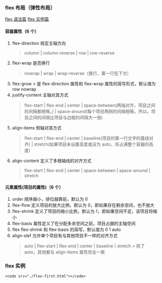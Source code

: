 ### flex 布局（弹性布局）

[flex 语法篇](http://www.ruanyifeng.com/blog/2015/07/flex-grammar.html)
[flex 实例篇](http://www.ruanyifeng.com/blog/2015/07/flex-examples.html)

#### 容器属性（6 个）

1. flex-direction 规定主轴方向
   > column | column-reverse | row | row-reverse
2. flex-wrap 是否换行
   > nowrap | wrap | wrap-reverse（换行，第一行在下方）
3. flex-grow > 是 flex-direction 属性和 flex-wrap 属性的简写形式，默认值为 row nowrap
4. justify-content 主轴对其方式
   > flex-start | flex-end | center | space-between(两端对齐，项目之间的间隔都相等。) | space-around(每个项目两侧的间隔相等。所以，项目之间的间隔比项目与边框的间隔大一倍)
5. align-items 侧轴对其方式
   > flex-start | flex-end | center | baseline(项目的第一行文字的基线对齐) | stretch(如果项目未设置高度或设为 auto，将占满整个容器的高度)
6. align-content 定义了多根轴线的对齐方式
   > flex-start | flex-end | center | space-between | space-around | stretch

#### 元素属性(项目的属性)（6 个）

1. order 顺序越小，排位越靠前，默认为 0
2. flex-flow 定义项目的放大比例，默认为 0，即如果存在剩余空间，也不放大
3. flex-shrink 定义了项目的缩小比例，默认为 1，即如果空间不足，该项目将缩小
4. flex-basis 属性定义了在分配多余空间之前，项目占据的主轴空间
5. flex flex-shrink 和 flex-basis 的简写，默认值为 0 1 auto
6. align-slef 允许单个项目有与其他项目不一样的对齐方式
   > auto | flex-start | flex-end | center | baseline | stretch > 除了 auto，其他都与 align-items 属性完全一致

### flex 实例

    <code src="./flex-first.html"></code>

